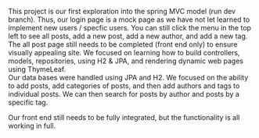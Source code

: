 This project is our first exploration into the spring MVC model (run dev branch). Thus, our login page is a mock page as we have not let learned to implement new users / specfic users. You can still click the menu in the top left to see all posts, add a new post, add a new author, and add a new tag. The all post page still needs to be completed (front end only) to ensure visually appealing site.
We focused on learning how to build controllers, models, repositories, using H2 & JPA, and rendering dynamic web pages using ThymeLeaf.  
Our data bases were handled using JPA and H2.
We focused on the ability to add posts, add categories of posts, and then add authors and tags to individual posts. 
We can then search for posts by author and posts by a specific tag. 

Our front end still needs to be fully integrated, but the functionality is all working in full.
